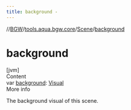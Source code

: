 ```yaml
---
title: background -
---
```

//[BGW](../../../index.md)/[tools.aqua.bgw.core](../index.md)/[Scene](index.md)/[background](background.md)



# background  
[jvm]  
Content  
var [background](background.md): [Visual](../../tools.aqua.bgw.visual/-visual/index.md)  
More info  


The background visual of this scene.

  



